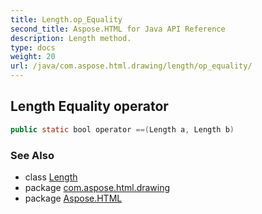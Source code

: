 ```yaml
---
title: Length.op_Equality
second_title: Aspose.HTML for Java API Reference
description: Length method. 
type: docs
weight: 20
url: /java/com.aspose.html.drawing/length/op_equality/
---
```

## Length Equality operator

```java
public static bool operator ==(Length a, Length b)
```

### See Also

* class [Length](../)
* package [com.aspose.html.drawing](../../length/)
* package [Aspose.HTML](../../../)
